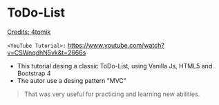 # ToDo-List

[Credits: 4tomik](https://www.youtube.com/channel/UCu4sjnUnlB9KuGXvbs8f8ug "Credits: 4tomik")

`<YouTube Tutorial>:` https://www.youtube.com/watch?v=CSWnqdhN5vk&t=2666s

- This tutorial desing a classic ToDo-List, using Vanilla Js, HTML5 and Bootstrap 4
- The autor use a desing pattern "MVC"

> That was very useful for practicing and learning new abilities.
